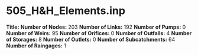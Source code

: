 # 505_H&H_Elements.inp
**Title:** 
**Number of Nodes:** 203
**Number of Links:** 192
**Number of Pumps:** 0
**Number of Weirs:** 95
**Number of Orifices:** 0
**Number of Outfalls:** 4
**Number of Storages:** 8
**Number of Outlets:** 0
**Number of Subcatchments:** 64
**Number of Raingages:** 1
